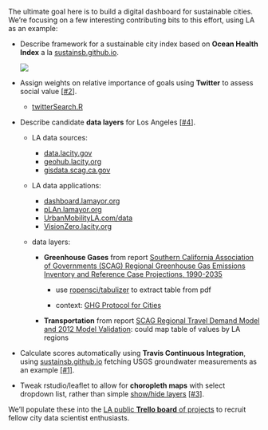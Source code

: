 The ultimate goal here is to build a digital dashboard for sustainable cities. We’re focusing on a few interesting contributing bits to this effort, using LA as an example:

- Describe framework for a sustainable city index based on **Ocean Health Index** a la [sustainsb.github.io](http://sustainsb.github.io).

  ![](https://sustainsb.github.io/images/scores_flower-plot_sbcounty.png)
  
- Assign weights on relative importance of goals using **Twitter** to assess social value [[#2](https://github.com/ropenscilabs/cityquant/issues/2)].

  - [twitterSearch.R](./twitterSearch.R)

- Describe candidate **data layers** for Los Angeles [[#4](https://github.com/ropenscilabs/cityquant/issues/4)].

  - LA data sources:
  
    - [data.lacity.gov](http://data.lacity.gov)
    - [geohub.lacity.org](http://geohub.lacity.org)
    - [gisdata.scag.ca.gov](http://gisdata.scag.ca.gov)
    
  - LA data applications:
  
    - [dashboard.lamayor.org](http://dashboard.lamayor.org)
    - [pLAn.lamayor.org](http://plan.lamayor.org)  
    - [UrbanMobilityLA.com/data](http://www.urbanmobilityla.com/data)
    - [VisionZero.lacity.org](http://visionzero.lacity.org)

  - data layers:
  
    - **Greenhouse Gases** from report 
    [Southern California Association of Governments (SCAG) Regional Greenhouse Gas Emissions Inventory and Reference Case Projections, 1990-2035](http://sustain.scag.ca.gov/Pages/ClimateEconomicDevProject.aspx)
    
      - use [ropensci/tabulizer](https://github.com/ropensci/tabulizer) to extract table from pdf
      
      - context: [GHG Protocol for Cities](http://www.ghgprotocol.org/greenhouse-gas-protocol-accounting-reporting-standard-cities)
      
    - **Transportation** from report [SCAG Regional Travel Demand Model and 2012 Model Validation](http://www.scag.ca.gov/DataAndTools/Pages/TransportationModels.aspx): could map table of values by LA regions

- Calculate scores automatically using **Travis Continuous Integration**, using [sustainsb.github.io](http://sustainsb.github.io) fetching USGS groundwater measurements as an example [[#1]](https://github.com/ropenscilabs/cityquant/issues/1).

- Tweak rstudio/leaflet to allow for **choropleth maps** with select dropdown list, rather than simple [show/hide layers](http://rstudio.github.io/leaflet/showhide.html) [[#3](https://github.com/ropenscilabs/cityquant/issues/3)].

We’ll populate these into the [LA public **Trello board** of projects]( https://trello.com/b/8TNcO49a/d4d-city-of-la-project-board) to recruit fellow city data scientist enthusiasts.
